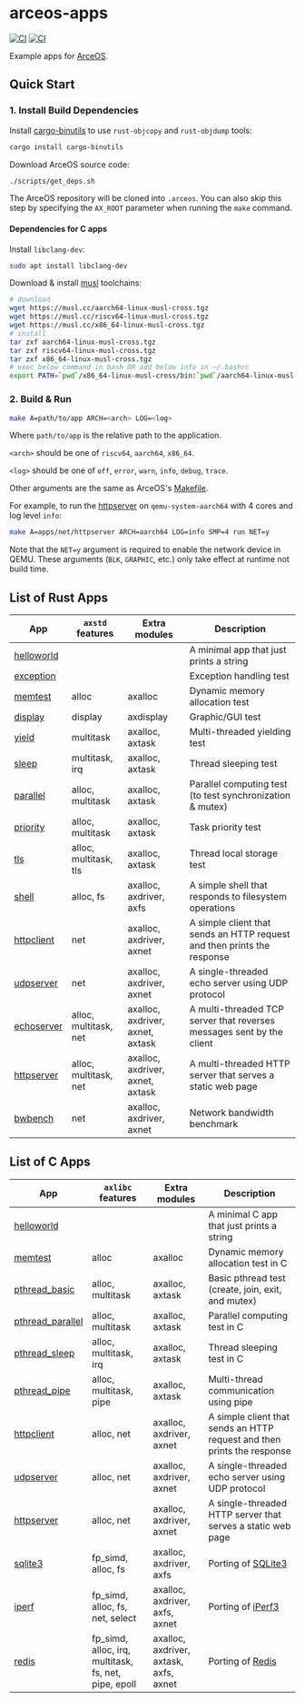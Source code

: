 # arceos-apps

[![CI](https://github.com/arceos-org/arceos-apps/actions/workflows/build.yml/badge.svg?branch=main)](https://github.com/arceos-org/arceos-apps/actions/workflows/build.yml)
[![CI](https://github.com/arceos-org/arceos-apps/actions/workflows/test.yml/badge.svg?branch=main)](https://github.com/arceos-org/arceos-apps/actions/workflows/test.yml)

Example apps for [ArceOS](https://github.com/arceos-org/arceos).

## Quick Start

### 1. Install Build Dependencies

Install [cargo-binutils](https://github.com/rust-embedded/cargo-binutils) to use `rust-objcopy` and `rust-objdump` tools:

```bash
cargo install cargo-binutils
```

Download ArceOS source code:

```bash
./scripts/get_deps.sh
```

The ArceOS repository will be cloned into `.arceos`.
You can also skip this step by specifying the `AX_ROOT` parameter when running the `make` command.

#### Dependencies for C apps

Install `libclang-dev`:

```bash
sudo apt install libclang-dev
```

Download & install [musl](https://musl.cc) toolchains:

```bash
# download
wget https://musl.cc/aarch64-linux-musl-cross.tgz
wget https://musl.cc/riscv64-linux-musl-cross.tgz
wget https://musl.cc/x86_64-linux-musl-cross.tgz
# install
tar zxf aarch64-linux-musl-cross.tgz
tar zxf riscv64-linux-musl-cross.tgz
tar zxf x86_64-linux-musl-cross.tgz
# exec below command in bash OR add below info in ~/.bashrc
export PATH=`pwd`/x86_64-linux-musl-cross/bin:`pwd`/aarch64-linux-musl-cross/bin:`pwd`/riscv64-linux-musl-cross/bin:$PATH
```

### 2. Build & Run

```bash
make A=path/to/app ARCH=<arch> LOG=<log>
```

Where `path/to/app` is the relative path to the application.

`<arch>` should be one of `riscv64`, `aarch64`, `x86_64`.

`<log>` should be one of `off`, `error`, `warn`, `info`, `debug`, `trace`.

Other arguments are the same as ArceOS's [Makefile](https://github.com/arceos-org/arceos/blob/main/Makefile).

For example, to run the [httpserver](rust/net/httpserver/) on `qemu-system-aarch64` with 4 cores and log level `info`:

```bash
make A=apps/net/httpserver ARCH=aarch64 LOG=info SMP=4 run NET=y
```

Note that the `NET=y` argument is required to enable the network device in QEMU. These arguments (`BLK`, `GRAPHIC`, etc.) only take effect at runtime not build time.

## List of Rust Apps

| App | `axstd` features | Extra modules | Description |
|-|-|-|-|
| [helloworld](rust/helloworld/) | | | A minimal app that just prints a string |
| [exception](rust/exception/) | | | Exception handling test |
| [memtest](rust/memtest/) | alloc | axalloc | Dynamic memory allocation test |
| [display](rust/display/) | display | axdisplay | Graphic/GUI test |
| [yield](rust/task/yield/) | multitask | axalloc, axtask | Multi-threaded yielding test |
| [sleep](rust/task/sleep/) | multitask, irq | axalloc, axtask | Thread sleeping test |
| [parallel](rust/task/parallel/) | alloc, multitask | axalloc, axtask | Parallel computing test (to test synchronization & mutex) |
| [priority](rust/task/priority/) | alloc, multitask | axalloc, axtask | Task priority test |
| [tls](rust/task/tls/) | alloc, multitask, tls | axalloc, axtask | Thread local storage test |
| [shell](rust/fs/shell/) | alloc, fs | axalloc, axdriver, axfs | A simple shell that responds to filesystem operations |
| [httpclient](rust/net/httpclient/) | net | axalloc, axdriver, axnet | A simple client that sends an HTTP request and then prints the response |
| [udpserver](rust/net/udpserver/) | net | axalloc, axdriver, axnet | A single-threaded echo server using UDP protocol |
| [echoserver](rust/net/echoserver/) | alloc, multitask, net | axalloc, axdriver, axnet, axtask | A multi-threaded TCP server that reverses messages sent by the client  |
| [httpserver](rust/net/httpserver/) | alloc, multitask, net | axalloc, axdriver, axnet, axtask | A multi-threaded HTTP server that serves a static web page |
| [bwbench](rust/net/bwbench/) | net | axalloc, axdriver, axnet | Network bandwidth benchmark |

## List of C Apps

| App | `axlibc` features | Extra modules | Description |
|-|-|-|-|
| [helloworld](c/helloworld/) | | | A minimal C app that just prints a string |
| [memtest](c/memtest/) | alloc | axalloc | Dynamic memory allocation test in C |
| [pthread_basic](c/pthread/basic/) | alloc, multitask | axalloc, axtask | Basic pthread test (create, join, exit, and mutex) |
| [pthread_parallel](c/pthread/parallel/) | alloc, multitask | axalloc, axtask | Parallel computing test in C |
| [pthread_sleep](c/pthread/sleep/) | alloc, multitask, irq | axalloc, axtask | Thread sleeping test in C |
| [pthread_pipe](c/pthread/pipe/) | alloc, multitask, pipe | axalloc, axtask | Multi-thread communication using pipe |
| [httpclient](c/httpclient/) | alloc, net | axalloc, axdriver, axnet | A simple client that sends an HTTP request and then prints the response |
| [udpserver](c/udpserver/) | alloc, net | axalloc, axdriver, axnet | A single-threaded echo server using UDP protocol |
| [httpserver](c/httpserver/) | alloc, net | axalloc, axdriver, axnet | A single-threaded HTTP server that serves a static web page |
| [sqlite3](c/sqlite3/) | fp_simd, alloc, fs | axalloc, axdriver, axfs | Porting of [SQLite3](https://sqlite.org/index.html) |
| [iperf](c/iperf/) | fp_simd, alloc, fs, net, select | axalloc, axdriver, axfs, axnet | Porting of [iPerf3](https://iperf.fr/) |
| [redis](c/redis/) | fp_simd, alloc, irq, multitask, fs, net, pipe, epoll | axalloc, axdriver, axtask, axfs, axnet | Porting of [Redis](https://redis.io/) |
